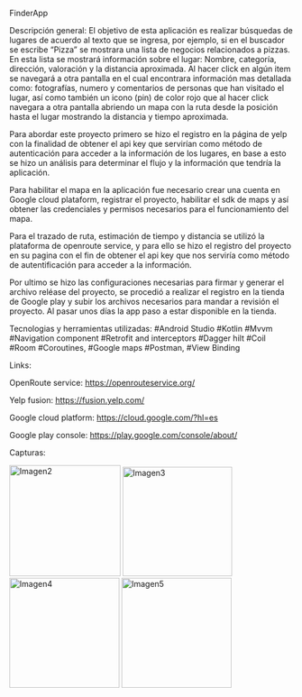 FinderApp

Descripción general: El objetivo de esta aplicación es realizar búsquedas de lugares de acuerdo al texto que se ingresa, por ejemplo, si en el buscador se escribe “Pizza” se mostrara una lista de negocios relacionados a pizzas. En esta lista se mostrará información sobre el lugar: Nombre, categoría, dirección, valoración y la distancia aproximada. Al hacer click en algún item se navegará a otra pantalla en el cual encontrara información mas detallada como: fotografías, numero y comentarios de personas que han visitado el lugar, así como también un icono (pin) de color rojo que al hacer click navegara a otra pantalla abriendo un mapa con la ruta desde la posición hasta el lugar mostrando la distancia y tiempo aproximada.

Para abordar este proyecto primero se hizo el registro en la página de yelp con la finalidad de obtener el api key que servirían como método de autenticación para acceder a la información de los lugares, en base a esto se hizo un análisis para determinar el flujo y la información que tendría la aplicación.

Para habilitar el mapa en la aplicación fue necesario crear una cuenta en Google cloud plataform, registrar el proyecto, habilitar el sdk de maps y así obtener las credenciales y permisos necesarios para el funcionamiento del mapa.

Para el trazado de ruta, estimación de tiempo y distancia se utilizó la plataforma de openroute service, y para ello se hizo el registro del proyecto en su pagina con el fin de obtener el api key que nos serviría como método de autentificación para acceder a la información.

Por ultimo se hizo las configuraciones necesarias para firmar y generar el archivo reléase del proyecto, se procedió a realizar el registro en la tienda de Google play y subir los archivos necesarios para mandar a revisión el proyecto. Al pasar unos días la app paso a estar disponible en la tienda.

Tecnologias y herramientas utilizadas:
#Android Studio #Kotlin #Mvvm #Navigation component #Retrofit and interceptors #Dagger hilt #Coil #Room #Coroutines, #Google maps #Postman, #View Binding

Links:

OpenRoute service: https://openrouteservice.org/

Yelp fusion: https://fusion.yelp.com/

Google cloud platform: https://cloud.google.com/?hl=es

Google play console: https://play.google.com/console/about/

Capturas:

<img width="197" alt="Imagen2" src="https://github.com/carlosLoeza12/FinderApp/assets/68243731/a5fb3fb9-64ef-40e7-bbfb-bbb3593e235b">

<img width="194" alt="Imagen3" src="https://github.com/carlosLoeza12/FinderApp/assets/68243731/780d40b0-228d-4f2a-88d2-e8957e30743b">

<img width="195" alt="Imagen4" src="https://github.com/carlosLoeza12/FinderApp/assets/68243731/c50049b1-04db-4c7d-b887-0962b356e774">

<img width="195" alt="Imagen5" src="https://github.com/carlosLoeza12/FinderApp/assets/68243731/366d09c7-c40a-41b6-8a81-448b82bef513">



